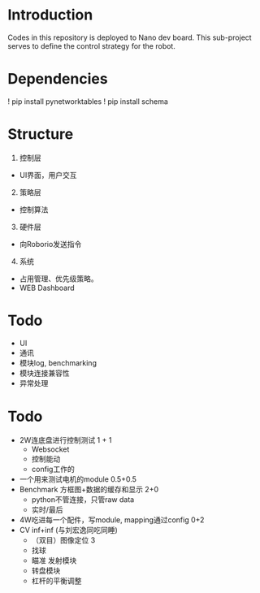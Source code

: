 # Introduction 
Codes in this repository is deployed to Nano dev board.
This sub-project serves to define the control strategy for the robot.

# Dependencies

! pip install pynetworktables
! pip install schema

# Structure

1. 控制层
- UI界面，用户交互

2. 策略层
- 控制算法

3. 硬件层
- 向Roborio发送指令

4. 系统
- 占用管理、优先级策略。
- WEB Dashboard

# Todo

- UI
- 通讯
- 模块log, benchmarking
- 模块连接兼容性
- 异常处理


# Todo
- 2W连底盘进行控制测试 1 + 1
    - Websocket
    - 控制能动
    - config工作的
- 一个用来测试电机的module 0.5+0.5 
- Benchmark 方框图+数据的缓存和显示 2+0
    - python不管连接，只管raw data
    - 实时/最后
- 4W吃进每一个配件，写module, mapping通过config 0+2
- CV inf+inf (与刘宏逸同吃同睡)
    - （双目）图像定位 3
    - 找球
    - 瞄准 发射模块
    - 转盘模块
    - 杠杆的平衡调整